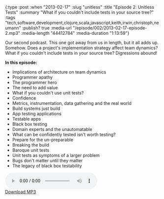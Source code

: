 {:type :post
 :when "2013-02-17"
 :slug "unitless"
 :title "Episode 2: Unitless Tests"
 :summary "What if you couldn't include tests in your source tree?"
 :tags "tech,software,development,clojure,scala,javascript,keith,irwin,christoph,neumann"
 :publish? true
 :media-url "/episode/002/2013-02-17-episode-2.mp3"
 :media-length "44412784"
 :media-duration "1:13:59"}

Our second podcast. This one got away from us in length, but it all
adds up. Somehow. Does a project's implementation strategy affect team
dynamics? What if you couldn't include tests in your source tree?
Digressions abound!

**In this episode:**

  * Implications of architecture on team dynamics
  * Programmer apathy
  * The programmer hero
  * The need to add value
  * What if you couldn't use unit tests?
  * Confidence
  * Metrics, instrumentation, data gathering and the real world
  * Build systems just build
  * App testing applications
  * Testable apps
  * Black box testing
  * Domain experts and the unautomatable
  * What can be confidently tested isn't worth testing?
  * Prepare for the un-preparable
  * Breaking the build
  * Baroque unit tests
  * Unit tests as symptoms of a larger problem
  * Bugs don't matter until they matter
  * The legacy of black box testability

<div class="audio-wrapper">
  <audio controls>
    <source src="episode/2013-02-17-episode-2.mp3" type="audio/mpeg"/>
  </audio>
  <div class="audio-download">
    <a href="episode/2013-02-17-episode-2.mp3">Download MP3</a>
  </div>
</div>
